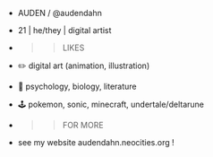 - AUDEN / @audendahn
- 21 | he/they | digital artist
- >> LIKES
- ✏️ digital art (animation, illustration)
- 📘 psychology, biology, literature
- 🕹️ pokemon, sonic, minecraft, undertale/deltarune

- >> FOR MORE
- see my website audendahn.neocities.org !
